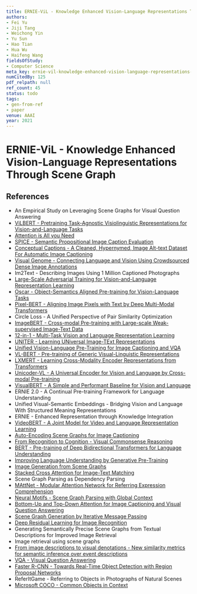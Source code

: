```yaml
---
title: ERNIE-ViL - Knowledge Enhanced Vision-Language Representations Through Scene Graph
authors:
- Fei Yu
- Jiji Tang
- Weichong Yin
- Yu Sun
- Hao Tian
- Hua Wu
- Haifeng Wang
fieldsOfStudy:
- Computer Science
meta_key: ernie-vil-knowledge-enhanced-vision-language-representations-through-scene-graph
numCitedBy: 125
pdf_relpath: null
ref_count: 45
status: todo
tags:
- gen-from-ref
- paper
venue: AAAI
year: 2021
---
```


# ERNIE-ViL - Knowledge Enhanced Vision-Language Representations Through Scene Graph

## References

- An Empirical Study on Leveraging Scene Graphs for Visual Question Answering
- [ViLBERT - Pretraining Task-Agnostic Visiolinguistic Representations for Vision-and-Language Tasks](./vilbert-pretraining-task-agnostic-visiolinguistic-representations-for-vision-and-language-tasks.md)
- [Attention is All you Need](./attention-is-all-you-need.md)
- [SPICE - Semantic Propositional Image Caption Evaluation](./spice-semantic-propositional-image-caption-evaluation.md)
- [Conceptual Captions - A Cleaned, Hypernymed, Image Alt-text Dataset For Automatic Image Captioning](./conceptual-captions-a-cleaned-hypernymed-image-alt-text-dataset-for-automatic-image-captioning.md)
- [Visual Genome - Connecting Language and Vision Using Crowdsourced Dense Image Annotations](./visual-genome-connecting-language-and-vision-using-crowdsourced-dense-image-annotations.md)
- Im2Text - Describing Images Using 1 Million Captioned Photographs
- [Large-Scale Adversarial Training for Vision-and-Language Representation Learning](./large-scale-adversarial-training-for-vision-and-language-representation-learning.md)
- [Oscar - Object-Semantics Aligned Pre-training for Vision-Language Tasks](./oscar-object-semantics-aligned-pre-training-for-vision-language-tasks.md)
- [Pixel-BERT - Aligning Image Pixels with Text by Deep Multi-Modal Transformers](./pixel-bert-aligning-image-pixels-with-text-by-deep-multi-modal-transformers.md)
- Circle Loss - A Unified Perspective of Pair Similarity Optimization
- [ImageBERT - Cross-modal Pre-training with Large-scale Weak-supervised Image-Text Data](./imagebert-cross-modal-pre-training-with-large-scale-weak-supervised-image-text-data.md)
- [12-in-1 - Multi-Task Vision and Language Representation Learning](./12-in-1-multi-task-vision-and-language-representation-learning.md)
- [UNITER - Learning UNiversal Image-TExt Representations](./uniter-learning-universal-image-text-representations.md)
- [Unified Vision-Language Pre-Training for Image Captioning and VQA](./unified-vision-language-pre-training-for-image-captioning-and-vqa.md)
- [VL-BERT - Pre-training of Generic Visual-Linguistic Representations](./vl-bert-pre-training-of-generic-visual-linguistic-representations.md)
- [LXMERT - Learning Cross-Modality Encoder Representations from Transformers](./lxmert-learning-cross-modality-encoder-representations-from-transformers.md)
- [Unicoder-VL - A Universal Encoder for Vision and Language by Cross-modal Pre-training](./unicoder-vl-a-universal-encoder-for-vision-and-language-by-cross-modal-pre-training.md)
- [VisualBERT - A Simple and Performant Baseline for Vision and Language](./visualbert-a-simple-and-performant-baseline-for-vision-and-language.md)
- ERNIE 2.0 - A Continual Pre-training Framework for Language Understanding
- Unified Visual-Semantic Embeddings - Bridging Vision and Language With Structured Meaning Representations
- ERNIE - Enhanced Representation through Knowledge Integration
- [VideoBERT - A Joint Model for Video and Language Representation Learning](./videobert-a-joint-model-for-video-and-language-representation-learning.md)
- [Auto-Encoding Scene Graphs for Image Captioning](./auto-encoding-scene-graphs-for-image-captioning.md)
- [From Recognition to Cognition - Visual Commonsense Reasoning](./from-recognition-to-cognition-visual-commonsense-reasoning.md)
- [BERT - Pre-training of Deep Bidirectional Transformers for Language Understanding](./bert-pre-training-of-deep-bidirectional-transformers-for-language-understanding.md)
- [Improving Language Understanding by Generative Pre-Training](./improving-language-understanding-by-generative-pre-training.md)
- [Image Generation from Scene Graphs](./image-generation-from-scene-graphs.md)
- [Stacked Cross Attention for Image-Text Matching](./stacked-cross-attention-for-image-text-matching.md)
- Scene Graph Parsing as Dependency Parsing
- [MAttNet - Modular Attention Network for Referring Expression Comprehension](./mattnet-modular-attention-network-for-referring-expression-comprehension.md)
- [Neural Motifs - Scene Graph Parsing with Global Context](./neural-motifs-scene-graph-parsing-with-global-context.md)
- [Bottom-Up and Top-Down Attention for Image Captioning and Visual Question Answering](./bottom-up-and-top-down-attention-for-image-captioning-and-visual-question-answering.md)
- [Scene Graph Generation by Iterative Message Passing](./scene-graph-generation-by-iterative-message-passing.md)
- [Deep Residual Learning for Image Recognition](./deep-residual-learning-for-image-recognition.md)
- Generating Semantically Precise Scene Graphs from Textual Descriptions for Improved Image Retrieval
- Image retrieval using scene graphs
- [From image descriptions to visual denotations - New similarity metrics for semantic inference over event descriptions](./from-image-descriptions-to-visual-denotations-new-similarity-metrics-for-semantic-inference-over-event-descriptions.md)
- [VQA - Visual Question Answering](./vqa-visual-question-answering.md)
- [Faster R-CNN - Towards Real-Time Object Detection with Region Proposal Networks](./faster-r-cnn-towards-real-time-object-detection-with-region-proposal-networks.md)
- ReferItGame - Referring to Objects in Photographs of Natural Scenes
- [Microsoft COCO - Common Objects in Context](./microsoft-coco-common-objects-in-context.md)

